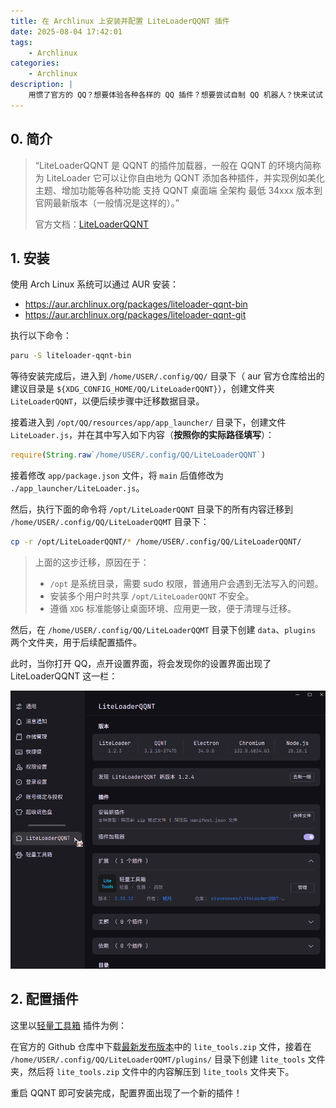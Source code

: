 ```yaml
---
title: 在 Archlinux 上安装并配置 LiteLoaderQQNT 插件
date: 2025-08-04 17:42:01
tags:
    - Archlinux
categories:
    - Archlinux
description: |
    用惯了官方的 QQ？想要体验各种各样的 QQ 插件？想要尝试自制 QQ 机器人？快来试试 LiteLoaderQQNT...
---
```


## 0. 简介
> “LiteLoaderQQNT 是 QQNT 的插件加载器，一般在 QQNT 的环境内简称为 LiteLoader
它可以让你自由地为 QQNT 添加各种插件，并实现例如美化主题、增加功能等各种功能
支持 QQNT 桌面端 全架构 最低 34xxx 版本到官网最新版本（一般情况是这样的）。”
> 
> 官方文档：[LiteLoaderQQNT](https://liteloaderqqnt.github.io/)

## 1. 安装
使用 Arch Linux 系统可以通过 AUR 安装：
- https://aur.archlinux.org/packages/liteloader-qqnt-bin
- https://aur.archlinux.org/packages/liteloader-qqnt-git

执行以下命令：
```bash
paru -S liteloader-qqnt-bin
```

等待安装完成后，进入到 `/home/USER/.config/QQ/` 目录下（ aur 官方仓库给出的建议目录是 `${XDG_CONFIG_HOME/QQ/LiteLoaderQQNT}`），创建文件夹 `LiteLoaderQQNT`，以便后续步骤中迁移数据目录。

接着进入到 `/opt/QQ/resources/app/app_launcher/` 目录下，创建文件 `LiteLoader.js`，并在其中写入如下内容（**按照你的实际路径填写**）：

```js
require(String.raw`/home/USER/.config/QQ/LiteLoaderQQNT`)
```

接着修改 `app/package.json` 文件，将 `main` 后值修改为 `./app_launcher/LiteLoader.js`。

然后，执行下面的命令将 `/opt/LiteLoaderQQNT` 目录下的所有内容迁移到 `/home/USER/.config/QQ/LiteLoaderQQMT` 目录下：

```bash
cp -r /opt/LiteLoaderQQNT/* /home/USER/.config/QQ/LiteLoaderQQNT/
```

> 上面的这步迁移，原因在于：
> - `/opt` 是系统目录，需要 sudo 权限，普通用户会遇到无法写入的问题。
> - 安装多个用户时共享 `/opt/LiteLoaderQQNT` 不安全。
> - 遵循 `XDG` 标准能够让桌面环境、应用更一致，便于清理与迁移。

然后，在 `/home/USER/.config/QQ/LiteLoaderQQMT` 目录下创建 `data`、`plugins` 两个文件夹，用于后续配置插件。

此时，当你打开 QQ，点开设置界面，将会发现你的设置界面出现了 LiteLoaderQQNT 这一栏：

![liteloaderqqntpage](../images/qqnt/liteloaderqqntpage.png)

## 2. 配置插件

这里以[轻量工具箱](https://github.com/xiyuesaves/lite_tools/tree/v4) 插件为例：

在官方的 Github 仓库中下载[最新发布版本](https://github.com/xiyuesaves/LiteLoaderQQNT-lite_tools/releases/latest)中的 `lite_tools.zip` 文件，接着在 `/home/USER/.config/QQ/LiteLoaderQQMT/plugins/` 目录下创建 `lite_tools` 文件夹，然后将 `lite_tools.zip` 文件中的内容解压到 `lite_tools` 文件夹下。

重启 QQNT 即可安装完成，配置界面出现了一个新的插件！
